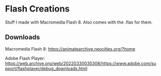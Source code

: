 # Flash Creations
Stuff I made with Macromedia Flash 8. Also comes with the .flas for them.

## Downloads

Macromedia Flash 8: https://animatearchive.neocities.org/?home

Adobe Flash Player: https://web.archive.org/web/20220330035308/https://www.adobe.com/support/flashplayer/debug_downloads.html